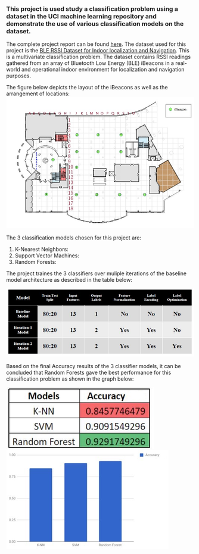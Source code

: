 ### This project is used study a classification problem using a dataset in the UCI machine learning repository and demonstrate the use of various classification models on the dataset. 
The complete project report can be found [here](https://github.com/dbrownambi/indoor-localization-and-navigation/blob/master/Project%20Report.pdf). The dataset used for this project is the [BLE RSSI Dataset for Indoor localization and Navigation](https://archive.ics.uci.edu/ml/datasets). This is a multivariate classification problem. The dataset contains RSSI readings gathered from an array of Bluetooth Low Energy (BLE) iBeacons in a real-world and operational indoor environment for localization and navigation purposes.

The figure below depicts the layout of the iBeacons as well as the arrangement of locations: 
![alt text](https://github.com/dbrownambi/indoor-localization-and-navigation/blob/master/images/iBeacon_Layout.jpg "iBeacon_Layout")


The 3 classification models chosen for this project are:

1. K-Nearest Neighbors: 
2. Support Vector Machines: 
3. Random Forests:


The project traines the 3 classifiers over muliple iterations of the baseline model architecture as described in the table below:

![alt text](https://github.com/dbrownambi/indoor-localization-and-navigation/blob/master/images/arch_table.JPG "Arch_table")


Based on the final Accuracy results of the 3 classifier models, it can be concluded that Random Forests gave the best performance for this
classification problem as shown in the graph below:

![alt text](https://github.com/dbrownambi/indoor-localization-and-navigation/blob/master/images/Final_table.JPG  "Table")
![alt text](https://github.com/dbrownambi/indoor-localization-and-navigation/blob/master/images/Final_graph.JPG "Graph")
